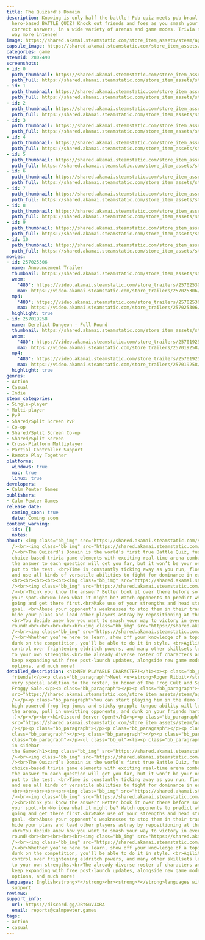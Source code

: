 ```yaml
---
title: The Quizard's Domain
description: Knowing is only half the battle! Pub quiz meets pub brawl in this fast-paced
  hero-based BATTLE QUIZ! Knock out friends and foes as you smash your way to the
  correct answers, in a wide variety of arenas and game modes. Trivia night just got
  way more intense!
image: https://shared.akamai.steamstatic.com/store_item_assets/steam/apps/2802490/header.jpg?t=1729506567
capsule_image: https://shared.akamai.steamstatic.com/store_item_assets/steam/apps/2802490/capsule_231x87.jpg?t=1729506567
categories: game
steamid: 2802490
screenshots:
- id: 0
  path_thumbnail: https://shared.akamai.steamstatic.com/store_item_assets/steam/apps/2802490/ss_fb4c3dcc12a5e2bb54138a25bb7d4c3b99adf7e3.600x338.jpg?t=1729506567
  path_full: https://shared.akamai.steamstatic.com/store_item_assets/steam/apps/2802490/ss_fb4c3dcc12a5e2bb54138a25bb7d4c3b99adf7e3.1920x1080.jpg?t=1729506567
- id: 1
  path_thumbnail: https://shared.akamai.steamstatic.com/store_item_assets/steam/apps/2802490/ss_764d0765f9e0b6678dcdd430d619c4cf2244f987.600x338.jpg?t=1729506567
  path_full: https://shared.akamai.steamstatic.com/store_item_assets/steam/apps/2802490/ss_764d0765f9e0b6678dcdd430d619c4cf2244f987.1920x1080.jpg?t=1729506567
- id: 2
  path_thumbnail: https://shared.akamai.steamstatic.com/store_item_assets/steam/apps/2802490/ss_97053b563a0d603efdf18df1736efbc21487933c.600x338.jpg?t=1729506567
  path_full: https://shared.akamai.steamstatic.com/store_item_assets/steam/apps/2802490/ss_97053b563a0d603efdf18df1736efbc21487933c.1920x1080.jpg?t=1729506567
- id: 3
  path_thumbnail: https://shared.akamai.steamstatic.com/store_item_assets/steam/apps/2802490/ss_2d78b3eeea5b8829901201639aed04a455599ebc.600x338.jpg?t=1729506567
  path_full: https://shared.akamai.steamstatic.com/store_item_assets/steam/apps/2802490/ss_2d78b3eeea5b8829901201639aed04a455599ebc.1920x1080.jpg?t=1729506567
- id: 4
  path_thumbnail: https://shared.akamai.steamstatic.com/store_item_assets/steam/apps/2802490/ss_544072e34a5322e72f5f0c9c5ea09e622109676a.600x338.jpg?t=1729506567
  path_full: https://shared.akamai.steamstatic.com/store_item_assets/steam/apps/2802490/ss_544072e34a5322e72f5f0c9c5ea09e622109676a.1920x1080.jpg?t=1729506567
- id: 5
  path_thumbnail: https://shared.akamai.steamstatic.com/store_item_assets/steam/apps/2802490/ss_179339cb9cb77f5249c9b0079827c23a52785b4b.600x338.jpg?t=1729506567
  path_full: https://shared.akamai.steamstatic.com/store_item_assets/steam/apps/2802490/ss_179339cb9cb77f5249c9b0079827c23a52785b4b.1920x1080.jpg?t=1729506567
- id: 6
  path_thumbnail: https://shared.akamai.steamstatic.com/store_item_assets/steam/apps/2802490/ss_834b49a6556c78b1ebd9f8f1c6ce97edfff7387f.600x338.jpg?t=1729506567
  path_full: https://shared.akamai.steamstatic.com/store_item_assets/steam/apps/2802490/ss_834b49a6556c78b1ebd9f8f1c6ce97edfff7387f.1920x1080.jpg?t=1729506567
- id: 7
  path_thumbnail: https://shared.akamai.steamstatic.com/store_item_assets/steam/apps/2802490/ss_70a0d3b6a5f8c93306e423a874d6fd25f886f020.600x338.jpg?t=1729506567
  path_full: https://shared.akamai.steamstatic.com/store_item_assets/steam/apps/2802490/ss_70a0d3b6a5f8c93306e423a874d6fd25f886f020.1920x1080.jpg?t=1729506567
- id: 8
  path_thumbnail: https://shared.akamai.steamstatic.com/store_item_assets/steam/apps/2802490/ss_c5e787b6bdb45c4781e25e5a0df55ce5a5fc7855.600x338.jpg?t=1729506567
  path_full: https://shared.akamai.steamstatic.com/store_item_assets/steam/apps/2802490/ss_c5e787b6bdb45c4781e25e5a0df55ce5a5fc7855.1920x1080.jpg?t=1729506567
- id: 9
  path_thumbnail: https://shared.akamai.steamstatic.com/store_item_assets/steam/apps/2802490/ss_91aecae7f2ef24b134f35f23667c136d19ad1136.600x338.jpg?t=1729506567
  path_full: https://shared.akamai.steamstatic.com/store_item_assets/steam/apps/2802490/ss_91aecae7f2ef24b134f35f23667c136d19ad1136.1920x1080.jpg?t=1729506567
- id: 10
  path_thumbnail: https://shared.akamai.steamstatic.com/store_item_assets/steam/apps/2802490/ss_8f9d7f7db9c1937cd19c414d65d1f3531eba3e51.600x338.jpg?t=1729506567
  path_full: https://shared.akamai.steamstatic.com/store_item_assets/steam/apps/2802490/ss_8f9d7f7db9c1937cd19c414d65d1f3531eba3e51.1920x1080.jpg?t=1729506567
movies:
- id: 257025306
  name: Announcement Trailer
  thumbnail: https://shared.akamai.steamstatic.com/store_item_assets/steam/apps/257025306/movie.293x165.jpg?t=1716886723
  webm:
    '480': https://video.akamai.steamstatic.com/store_trailers/257025306/movie480_vp9.webm?t=1716886723
    max: https://video.akamai.steamstatic.com/store_trailers/257025306/movie_max_vp9.webm?t=1716886723
  mp4:
    '480': https://video.akamai.steamstatic.com/store_trailers/257025306/movie480.mp4?t=1716886723
    max: https://video.akamai.steamstatic.com/store_trailers/257025306/movie_max.mp4?t=1716886723
  highlight: true
- id: 257019258
  name: Derelict Dungeon - Full Round
  thumbnail: https://shared.akamai.steamstatic.com/store_item_assets/steam/apps/257019258/movie.293x165.jpg?t=1716475910
  webm:
    '480': https://video.akamai.steamstatic.com/store_trailers/257019258/movie480_vp9.webm?t=1716475910
    max: https://video.akamai.steamstatic.com/store_trailers/257019258/movie_max_vp9.webm?t=1716475910
  mp4:
    '480': https://video.akamai.steamstatic.com/store_trailers/257019258/movie480.mp4?t=1716475910
    max: https://video.akamai.steamstatic.com/store_trailers/257019258/movie_max.mp4?t=1716475910
  highlight: true
genres:
- Action
- Casual
- Indie
steam_categories:
- Single-player
- Multi-player
- PvP
- Shared/Split Screen PvP
- Co-op
- Shared/Split Screen Co-op
- Shared/Split Screen
- Cross-Platform Multiplayer
- Partial Controller Support
- Remote Play Together
platforms:
  windows: true
  mac: true
  linux: true
developers:
- Calm Pewter Games
publishers:
- Calm Pewter Games
release_date:
  coming_soon: true
  date: Coming soon
content_warning:
  ids: []
  notes:
about: <img class="bb_img" src="https://shared.akamai.steamstatic.com/store_item_assets/steam/apps/2802490/extras/Steam_AboutSectionSeparator_1.png?t=1729506567"
  /><br><img class="bb_img" src="https://shared.akamai.steamstatic.com/store_item_assets/steam/apps/2802490/extras/MagmachineryFullRound_v2.gif?t=1729506567"
  /><br>The Quizard’s Domain is the world’s first true Battle Quiz, fusing classic,
  choice-based trivia game elements with exciting real-time arena combat! <br>Knowing
  the answer to each question will get you far, but it won’t be your only skill that’s
  put to the test. <br>Time is constantly ticking away as you run, float, jump, fly,
  and use all kinds of versatile abilities to fight for dominance in each unique arena.
  <br><br><br><br><br><img class="bb_img" src="https://shared.akamai.steamstatic.com/store_item_assets/steam/apps/2802490/extras/Steam_AboutSectionSeparator_2.png?t=1729506567"
  /><br><img class="bb_img" src="https://shared.akamai.steamstatic.com/store_item_assets/steam/apps/2802490/extras/InteractionMedley.gif?t=1729506567"
  /><br>Think you know the answer? Better book it over there before someone blocks
  your spot.<br>No idea what it might be? Watch opponents to predict where they’re
  going and get there first.<br>Make use of your strengths and head straight to your
  goal. <br>Abuse your opponent’s weaknesses to stop them in their tracks. <br>Or
  hide your plans and lead other players astray by repositioning at the last second.
  <br>You decide anew how you want to smash your way to victory in every fast-paced
  round!<br><br><br><br><br><img class="bb_img" src="https://shared.akamai.steamstatic.com/store_item_assets/steam/apps/2802490/extras/Steam_AboutSectionSeparator_3.png?t=1729506567"
  /><br><img class="bb_img" src="https://shared.akamai.steamstatic.com/store_item_assets/steam/apps/2802490/extras/Flora_Demo_steam.gif?t=1729506567"
  /><br>Whether you’re here to learn, show off your knowledge of a topic, or simply
  dunk on the competition, you’ll be able to do it in style. <br>Agility and archery,
  control over frightening eldritch powers, and many other skillsets let you play
  to your own strengths.<br>The already diverse roster of characters and worlds will
  keep expanding with free post-launch updates, alongside new game modes, customization
  options, and much more!
detailed_description: <h1>NEW PLAYABLE CHARACTER!</h1><p><p class="bb_paragraph">Hey,
  friends!</p><p class="bb_paragraph">Meet <u><strong>Roger Ribbit</strong></u>, a
  very special addition to the roster, in honor of The Frog Cult and Spelkollektivet's
  Froggy Sale.</p><p class="bb_paragraph"></p><p class="bb_paragraph"><img class="bb_img"
  src="https://shared.akamai.steamstatic.com/store_item_assets/steam/apps/2802490/extras/RogerIdleSteam.gif?t=1729506567"
  /></p><p class="bb_paragraph">You can start playing him in the demo RIGHT NOW!<br>His
  high-powered frog-leg jumps and sticky grapple tongue ability will let you zip around
  the arena, pull in unwitting opponents, and dunk on your friends harder than ever
  :)</p></p><br><h1>Discord Server Open!</h1><p><p class="bb_paragraph"><img class="bb_img"
  src="https://shared.akamai.steamstatic.com/store_item_assets/steam/apps/2802490/extras/CharacterLine-Up_BigTransparent.png?t=1729506567"
  /></p><p class="bb_paragraph"></p><p class="bb_paragraph"></p><p class="bb_paragraph"></p><p
  class="bb_paragraph"></p><p class="bb_paragraph"></p><p class="bb_paragraph"></p><p
  class="bb_paragraph"></p><ul class="bb_ul"><li><p class="bb_paragraph"> <strong>Link
  in sidebar ---------------------------------------------------------------------&gt;&gt;</strong></p></li></ul></p><br><h1>About
  the Game</h1><img class="bb_img" src="https://shared.akamai.steamstatic.com/store_item_assets/steam/apps/2802490/extras/Steam_AboutSectionSeparator_1.png?t=1729506567"
  /><br><img class="bb_img" src="https://shared.akamai.steamstatic.com/store_item_assets/steam/apps/2802490/extras/MagmachineryFullRound_v2.gif?t=1729506567"
  /><br>The Quizard’s Domain is the world’s first true Battle Quiz, fusing classic,
  choice-based trivia game elements with exciting real-time arena combat! <br>Knowing
  the answer to each question will get you far, but it won’t be your only skill that’s
  put to the test. <br>Time is constantly ticking away as you run, float, jump, fly,
  and use all kinds of versatile abilities to fight for dominance in each unique arena.
  <br><br><br><br><br><img class="bb_img" src="https://shared.akamai.steamstatic.com/store_item_assets/steam/apps/2802490/extras/Steam_AboutSectionSeparator_2.png?t=1729506567"
  /><br><img class="bb_img" src="https://shared.akamai.steamstatic.com/store_item_assets/steam/apps/2802490/extras/InteractionMedley.gif?t=1729506567"
  /><br>Think you know the answer? Better book it over there before someone blocks
  your spot.<br>No idea what it might be? Watch opponents to predict where they’re
  going and get there first.<br>Make use of your strengths and head straight to your
  goal. <br>Abuse your opponent’s weaknesses to stop them in their tracks. <br>Or
  hide your plans and lead other players astray by repositioning at the last second.
  <br>You decide anew how you want to smash your way to victory in every fast-paced
  round!<br><br><br><br><br><img class="bb_img" src="https://shared.akamai.steamstatic.com/store_item_assets/steam/apps/2802490/extras/Steam_AboutSectionSeparator_3.png?t=1729506567"
  /><br><img class="bb_img" src="https://shared.akamai.steamstatic.com/store_item_assets/steam/apps/2802490/extras/Flora_Demo_steam.gif?t=1729506567"
  /><br>Whether you’re here to learn, show off your knowledge of a topic, or simply
  dunk on the competition, you’ll be able to do it in style. <br>Agility and archery,
  control over frightening eldritch powers, and many other skillsets let you play
  to your own strengths.<br>The already diverse roster of characters and worlds will
  keep expanding with free post-launch updates, alongside new game modes, customization
  options, and much more!
languages: English<strong>*</strong><br><strong>*</strong>languages with full audio
  support
reviews:
support_info:
  url: https://discord.gg/JBtGuVJXRA
  email: reports@calmpewter.games
tags:
- action
- casual
---
```


